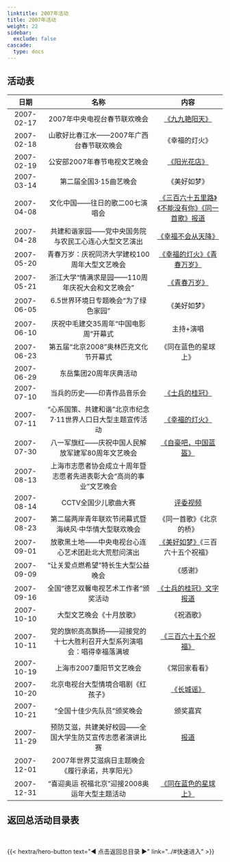 ```yaml
---
linktitle: 2007年活动
title: 2007年活动
weight: 22
sidebar:
  exclude: false
cascade:
  type: docs
---
```


## 活动表

|日期|名称|内容|
|:-----:|:-----:|:-----:|
|2007-02-17|2007年中央电视台春节联欢晚会|[《九九艳阳天》](../2007/20070217/#2007年中央电视台春节联欢晚会)|
|2007-02-18|山歌好比春江水——2007年广西台春节联欢晚会|《幸福的灯火》|
|2007-02-19|公安部2007年春节电视文艺晚会|[《阳光花店》](../2007/20070217/#公安部2007年春节电视文艺晚会)|
|2007-03-14|第二届全国3·15曲艺晚会|《美好如梦》|
|2007-04-08|文化中国——往日的歌二00七演唱会|[《三百六十五里路》《不能没有你》《同一首歌》报道](https://www.chinanews.com.cn/hr/mzhrxw/news/2007/04-09/910870.shtml)|
|2007-04-28|共建和谐家园——党中央国务院与农民工心连心大型文艺演出|[《幸福不会从天降》](../2007/20070428)|
|2007-05-20|青春万岁：庆祝同济大学建校100周年大型文艺晚会|[《幸福的灯火》《青春万岁》](../2007/20070520/)|
|2007-05-21|浙江大学“情满求是园——110周年庆祝大会和文艺晚会”|[《青春万岁》](../2007/20070521/)|
|2007-06-05|6.5世界环境日专题晚会“为了绿色家园”|《美好如梦》|
|2007-06-10|庆祝中毛建交35周年“中国电影周”开幕式|主持+演唱|
|2007-06-23|第五届“北京2008”奥林匹克文化节开幕式|《同在蓝色的星球上》|
|2007-06-29|东岳集团20周年庆典活动||
|2007-07-10|当兵的历史——印青作品音乐会|[《士兵的桂冠》](../2007/20070710/)|
|2007-07-11|“心系国策、共建和谐”北京市纪念7·11世界人口日大型主题宣传活动|[《幸福的灯火》](../2007/20070711/)|
|2007-07-30|八一军旗红——庆祝中国人民解放军建军80周年文艺晚会|[《自豪吧，中国蓝盔》](../2007/20070730/)|
|2007-08-13|上海市志愿者协会成立十周年暨志愿者先进表彰大会“高尚的事业”文艺晚会||
|2007-08-14|CCTV全国少儿歌曲大赛|[评委视频](../2007/20070814/)|
|2007-08-23|第二届两岸青年联欢节闭幕式暨海峡风·中华情大型联欢晚会|《同一首歌》《北京的桥》|
|2007-09-01|放歌黑土地——中央电视台心连心艺术团赴北大荒慰问演出|[《美好如梦》](../2007/20070901/)《三百六十五个祝福》|
|2007-09-09|“让关爱点燃希望”特长生大型公益晚会|《感谢》|
|2007-09-16|全国“德艺双馨电视艺术工作者”颁奖活动|[《士兵的桂冠》文字报道](https://blog.sina.com.cn/s/blog_49cdc8e3010009zx.html)|
|2007-10-10|大型文艺晚会《十月放歌》|《祝酒歌》|
|2007-10-11|党的旗帜高高飘扬——迎接党的十七大胜利召开大型系列演唱会：唱得幸福落满坡|[《三百六十五个祝福》](../2007/20071011/)|
|2007-10-19|上海市2007重阳节文艺晚会|《常回家看看》|
|2007-10-20|北京电视台大型情境合唱剧《红孩子》|[《长城谣》](../2007/20071020/)|
|2007-10-21|“全国十佳少先队员”颁奖晚会|颁奖嘉宾|
|2007-11-29|预防艾滋，共建美好校园——全国大学生防艾宣传志愿者演讲比赛|[报道](https://bynews.bjmu.edu.cn/zhxw/2007/88621.htm)|
|2007-12-01|2007年世界艾滋病日主题晚会《履行承诺，共享阳光》||
|2007-12-31|“喜迎奥运 祝福北京”迎接2008奥运年大型主题活动|[《同在蓝色的星球上》](../2007/20071231/)|




## 返回总活动目录表

<br>

{{< hextra/hero-button text="◀ 点击返回总目录 ▶" link="../#快速进入" >}}
